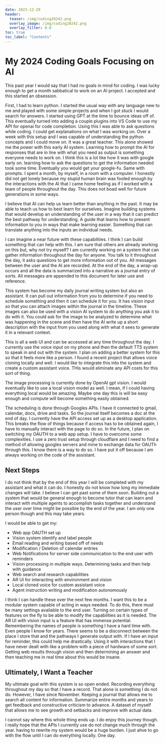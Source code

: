 ```yaml
---
date: 2023-12-29
header:
  teaser: /img/coding20242.png
  overlay_image: /img/coding20242.png
  overlay_filter: 0.8
toc: true
toc_label: "Contents"
---
```


# My 2024 Coding Goals Focusing on AI

This past year I would say that I had no goals in mind for coding.  I was lucky enough to get a month sabbatical to work on an AI project. I accepted and this started an obsession. 

First, I had to learn python. I started the usual way with any language new to me and played with some simple projects and when I got stuck I would search for answers. I started using GPT at the time to bounce ideas off of. This eventually turned into adding a couple plugins into VS Code to use my API for openai for code completion. Using this I was able to ask questions while coding. I could get explanations on what I was working on.
Over a week with this setup and I was capable of understanding the python concepts and I could move on. It was a great teacher. This alone showed me the power with this early AI system. Learning how to prompt the AI for responses that are in line with what you need as output is something everyone needs to work on. I think this is a lot like how it was with google early on. learning how to ask the questions to get the information needed took some time. Eventually you would get your google-fu. Same with prompts.
I spent a month, by myself, in a room with a computer. I honestly did not get lonely because my stupid human brain was fooled enough by the interactions with the AI that I came home feeling as if I worked with a team of people throughout the day. This does not boad well for future generations in some ways. 

I believe that AI can help us learn better than anything in the past. It may be able to teach us how to best learn for ourselves. Imagine building systems that would develop an understanding of the user in a way that it can predict the best pathway for understanding. A guide that learns how to present information to you in ways that make learning easier. Something that can translate anything into the inputs an individual needs. 

I can imagine a near future with these capabilities. I think I can build something that can help with this. I am sure that others are already working on this but, why not try myself? I am currently working on a system that can gather information throughout the day for anyone. You talk to it throughout the day, it asks questions to get more information out of you. All messages between the user and the AI are recorded. At the end of the day, a wrap-up occurs and all the data is summarized into a narrative as a journal entry of sorts. All messages are appended to this document for later use and reference. 

This system has become my daily journal writing system but also an assistant. It can pull out information from you to determine if you need to schedule something and then it can schedule it for you. It has vision input so that you can attach images within the journal in the timeline. These images can also be used with a vision AI system to do anything you ask it to do with it. You could ask for the image to be analyzed to determine what was happening in the scene and then have the AI write up a short description with the input from you used along with what it sees to generate it in a relevant context. 

This is all a web UI and can be accessed at any time throughout the day. I currently use the voice input on my phone and then the default TTS system to speak in and out with the system. I plan on adding a better system for this so that it feels more like a person. I found a recent project that allows voice cloning locally and well. I would like to integrate this into the system and create a custom assistant voice. THis would eliminate any API costs for this sort of thing. 

The image processing is currently done by OpenAI gpt vision. I would eventually like to use a local vision model as well. I mean, if I could having everything local would be amazing. Maybe one day this is will be easy enough and compute will become something easily obtained. 

The scheduling is done through Googles APIs. I have it connected to gmail, calendar, docs, drive and tasks. So the journal itself becomes a doc at the end of day. I currently have the API access set up as a desktop application. This breaks the flow of things because if access has to be obtained again, I have to manually interact with the page to do so. In the future, I plan on switching my OAUTH to a web app setup. I have to overcome some complexities. I use a zero trust setup through cloudflare and I need to find a method of allowing googles servers and mine to exchange data for OAUTh through this. I know there is a way to do so. I have put it off because I am always working on the code of the assistant. 

## Next Steps

I do not think that by the end of this year I will be completed with my assistant and what it can do. I honestly do not know how long my immediate changes will take. I believe I can get past some of them soon. Building out a system that would be general enough to become tutor that can learn and interact with multiple agents to accomplish tasks together and understand the user over time might be possible by the end of the year. I am only one person though and this may take years.

I would be able to get my:
- Web app OAUTH set up
- Vision system identify and label people
- Email reading and writing based off of needs
- Modification / Deletion of calendar entries
- Web Notifications for server side communication to the end user with reminders
- Vision processing in multiple ways. Determining tasks and then help with guidance
- Web search and research capabilities
- AR UI for interacting with environment and vision
- Local cloned voice for custom assistant voice
- Agent instruction writing and modification autonomously


I think I can handle these over the next few months. I want this to be a modular system capable of acting in ways needed. To do this, there must be many settings available to the end user. Turning on certain types of features on the fly to be able to modify the capabilities as it is needed. 
The AR UI with vision input is a feature that has immense potential. Remembering the names of people is something I have a hard time with. Even people I know for years. There seems to be a disconnect between the place I store that and the pathways I generate output with. If I have an input for reminder, this could help me drastically. 
Using it with interactions that I have never dealt with like a problem with a piece of hardware of some sort. Getting web results through vision and then determining an answer and then teaching me in real time about this would be insane. 


## Ultimately, I Want a Teacher

My ultimate goal with this system is so open ended. Recording everything throughout my day so that I have a record. That alone is something I do not do. However, I have since November. Keeping a journal that allows me to search all content for information. Summarize entire months and years to get feedback and constructive criticism to advance. A dataset of myself that allows me to see growth and setbacks and improve with actual data. 

I cannot say where this whole thing ends up. I do enjoy this journey though. I really hope that the APIs I currently use do not change much through the year. having to rewrite my system would be a huge burden. I just ahve to go with the flow until I can do everything locally. One day.
